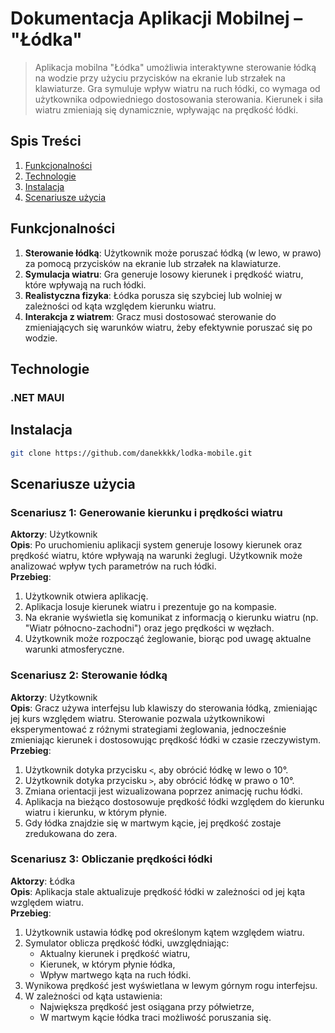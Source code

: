 # Dokumentacja Aplikacji Mobilnej – "Łódka"

> Aplikacja mobilna "Łódka" umożliwia interaktywne sterowanie łódką na wodzie przy użyciu przycisków na ekranie lub strzałek na klawiaturze. Gra symuluje wpływ wiatru na ruch łódki, co wymaga od użytkownika odpowiedniego dostosowania sterowania. Kierunek i siła wiatru zmieniają się dynamicznie, wpływając na prędkość łódki.

## Spis Treści

1. [Funkcjonalności](#funkcjonalności)
2. [Technologie](#technologie)
3. [Instalacja](#instalacja)
4. [Scenariusze użycia](#scenariusze-użycia)

## Funkcjonalności

1. **Sterowanie łódką**: Użytkownik może poruszać łódką (w lewo, w prawo) za pomocą przycisków na ekranie lub strzałek na klawiaturze.
2. **Symulacja wiatru**: Gra generuje losowy kierunek i prędkość wiatru, które wpływają na ruch łódki.
3. **Realistyczna fizyka**: Łódka porusza się szybciej lub wolniej w zależności od kąta względem kierunku wiatru.
4. **Interakcja z wiatrem**: Gracz musi dostosować sterowanie do zmieniających się warunków wiatru, żeby efektywnie poruszać się po wodzie.

## Technologie

### .NET MAUI

## Instalacja

```bash
git clone https://github.com/danekkkk/lodka-mobile.git
```

## Scenariusze użycia

### Scenariusz 1: Generowanie kierunku i prędkości wiatru

**Aktorzy**: Użytkownik\
**Opis**: Po uruchomieniu aplikacji system generuje losowy kierunek oraz prędkość wiatru, które wpływają na warunki żeglugi. Użytkownik może analizować wpływ tych parametrów na ruch łódki.\
**Przebieg**:

1. Użytkownik otwiera aplikację.
2. Aplikacja losuje kierunek wiatru i prezentuje go na kompasie.
3. Na ekranie wyświetla się komunikat z informacją o kierunku wiatru (np. "Wiatr północno-zachodni") oraz jego prędkości w węzłach.
4. Użytkownik może rozpocząć żeglowanie, biorąc pod uwagę aktualne warunki atmosferyczne.

### Scenariusz 2: Sterowanie łódką

**Aktorzy**: Użytkownik\
**Opis**: Gracz używa interfejsu lub klawiszy do sterowania łódką, zmieniając jej kurs względem wiatru. Sterowanie pozwala użytkownikowi eksperymentować z różnymi strategiami żeglowania, jednocześnie zmieniając kierunek i dostosowując prędkość łódki w czasie rzeczywistym.\
**Przebieg**:

1. Użytkownik dotyka przycisku `<`, aby obrócić łódkę w lewo o 10°.
2. Użytkownik dotyka przycisku `>`, aby obrócić łódkę w prawo o 10°.
3. Zmiana orientacji jest wizualizowana poprzez animację ruchu łódki.
4. Aplikacja na bieżąco dostosowuje prędkość łódki względem do kierunku wiatru i kierunku, w którym płynie.
5. Gdy łódka znajdzie się w martwym kącie, jej prędkość zostaje zredukowana do zera.

### Scenariusz 3: Obliczanie prędkości łódki

**Aktorzy**: Łódka\
**Opis**: Aplikacja stale aktualizuje prędkość łódki w zależności od jej kąta względem wiatru.\
**Przebieg**:

1. Użytkownik ustawia łódkę pod określonym kątem względem wiatru.
2. Symulator oblicza prędkość łódki, uwzględniając:
   - Aktualny kierunek i prędkość wiatru,
   - Kierunek, w którym płynie łódka,
   - Wpływ martwego kąta na ruch łódki.
3. Wynikowa prędkość jest wyświetlana w lewym górnym rogu interfejsu.
4. W zależności od kąta ustawienia:
   - Największa prędkość jest osiągana przy półwietrze,
   - W martwym kącie łódka traci możliwość poruszania się.
